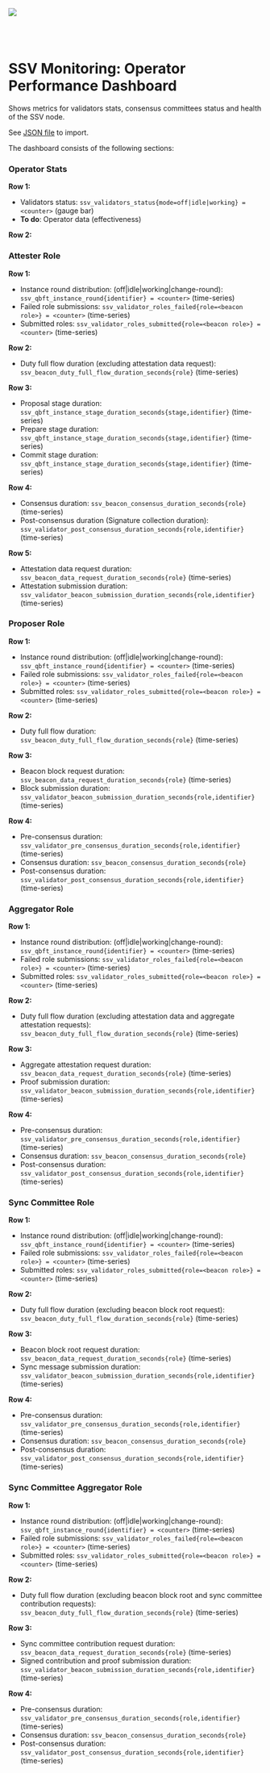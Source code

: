 [<img src="../docs/resources/bloxstaking_header_image.png" >](https://www.bloxstaking.com/)

<br>
<br>


# SSV Monitoring: Operator Performance Dashboard

Shows metrics for validators stats, consensus committees status and health of the SSV node.

See [JSON file](./dashboard_ssv_operator_performance.json) to import.

The dashboard consists of the following sections:

### Operator Stats

**Row 1:**
* Validators status: `ssv_validators_status{mode=off|idle|working} = <counter>` (gauge bar)
* **To do**: Operator data (effectiveness)

**Row 2:**

### Attester Role

**Row 1:**
* Instance round distribution: (off|idle|working|change-round): `ssv_qbft_instance_round{identifier} = <counter>` (time-series)
* Failed role submissions: `ssv_validator_roles_failed{role=<beacon role>} = <counter>` (time-series)
* Submitted roles: `ssv_validator_roles_submitted{role=<beacon role>} = <counter>` (time-series)

**Row 2:**
* Duty full flow duration (excluding attestation data request): `ssv_beacon_duty_full_flow_duration_seconds{role}` (time-series)

**Row 3:**
* Proposal stage duration: `ssv_qbft_instance_stage_duration_seconds{stage,identifier}` (time-series)
* Prepare stage duration: `ssv_qbft_instance_stage_duration_seconds{stage,identifier}` (time-series)
* Commit stage duration: `ssv_qbft_instance_stage_duration_seconds{stage,identifier}` (time-series)

**Row 4:**
* Consensus duration: `ssv_beacon_consensus_duration_seconds{role}` (time-series)
* Post-consensus duration (Signature collection duration): `ssv_validator_post_consensus_duration_seconds{role,identifier}` (time-series)

**Row 5:**
* Attestation data request duration: `ssv_beacon_data_request_duration_seconds{role}` (time-series)
* Attestation submission duration: `ssv_validator_beacon_submission_duration_seconds{role,identifier}` (time-series)

### Proposer Role

**Row 1:**
* Instance round distribution: (off|idle|working|change-round): `ssv_qbft_instance_round{identifier} = <counter>` (time-series)
* Failed role submissions: `ssv_validator_roles_failed{role=<beacon role>} = <counter>` (time-series)
* Submitted roles: `ssv_validator_roles_submitted{role=<beacon role>} = <counter>` (time-series)

**Row 2:**
* Duty full flow duration: `ssv_beacon_duty_full_flow_duration_seconds{role}` (time-series)

**Row 3:**
* Beacon block request duration: `ssv_beacon_data_request_duration_seconds{role}` (time-series)
* Block submission duration: `ssv_validator_beacon_submission_duration_seconds{role,identifier}` (time-series)

**Row 4:**
* Pre-consensus duration: `ssv_validator_pre_consensus_duration_seconds{role,identifier}` (time-series)
* Consensus duration: `ssv_beacon_consensus_duration_seconds{role}`
* Post-consensus duration: `ssv_validator_post_consensus_duration_seconds{role,identifier}` (time-series)

### Aggregator Role

**Row 1:**
* Instance round distribution: (off|idle|working|change-round): `ssv_qbft_instance_round{identifier} = <counter>` (time-series)
* Failed role submissions: `ssv_validator_roles_failed{role=<beacon role>} = <counter>` (time-series)
* Submitted roles: `ssv_validator_roles_submitted{role=<beacon role>} = <counter>` (time-series)

**Row 2:**
* Duty full flow duration (excluding attestation data and aggregate attestation requests): `ssv_beacon_duty_full_flow_duration_seconds{role}` (time-series)

**Row 3:**
* Aggregate attestation request duration: `ssv_beacon_data_request_duration_seconds{role}` (time-series)
* Proof submission duration: `ssv_validator_beacon_submission_duration_seconds{role,identifier}` (time-series)

**Row 4:**
* Pre-consensus duration: `ssv_validator_pre_consensus_duration_seconds{role,identifier}` (time-series)
* Consensus duration: `ssv_beacon_consensus_duration_seconds{role}`
* Post-consensus duration: `ssv_validator_post_consensus_duration_seconds{role,identifier}` (time-series)

### Sync Committee Role

**Row 1:**
* Instance round distribution: (off|idle|working|change-round): `ssv_qbft_instance_round{identifier} = <counter>` (time-series)
* Failed role submissions: `ssv_validator_roles_failed{role=<beacon role>} = <counter>` (time-series)
* Submitted roles: `ssv_validator_roles_submitted{role=<beacon role>} = <counter>` (time-series)

**Row 2:**
* Duty full flow duration (excluding beacon block root request): `ssv_beacon_duty_full_flow_duration_seconds{role}` (time-series)

**Row 3:**
* Beacon block root request duration: `ssv_beacon_data_request_duration_seconds{role}` (time-series)
* Sync message submission duration: `ssv_validator_beacon_submission_duration_seconds{role,identifier}` (time-series)

**Row 4:**
* Pre-consensus duration: `ssv_validator_pre_consensus_duration_seconds{role,identifier}` (time-series)
* Consensus duration: `ssv_beacon_consensus_duration_seconds{role}`
* Post-consensus duration: `ssv_validator_post_consensus_duration_seconds{role,identifier}` (time-series)

### Sync Committee Aggregator Role

**Row 1:**
* Instance round distribution: (off|idle|working|change-round): `ssv_qbft_instance_round{identifier} = <counter>` (time-series)
* Failed role submissions: `ssv_validator_roles_failed{role=<beacon role>} = <counter>` (time-series)
* Submitted roles: `ssv_validator_roles_submitted{role=<beacon role>} = <counter>` (time-series)

**Row 2:**
* Duty full flow duration (excluding beacon block root and sync committee contribution requests): `ssv_beacon_duty_full_flow_duration_seconds{role}` (time-series)

**Row 3:**
* Sync committee contribution request duration: `ssv_beacon_data_request_duration_seconds{role}` (time-series)
* Signed contribution and proof submission duration: `ssv_validator_beacon_submission_duration_seconds{role,identifier}` (time-series)

**Row 4:**
* Pre-consensus duration: `ssv_validator_pre_consensus_duration_seconds{role,identifier}` (time-series)
* Consensus duration: `ssv_beacon_consensus_duration_seconds{role}`
* Post-consensus duration: `ssv_validator_post_consensus_duration_seconds{role,identifier}` (time-series)
